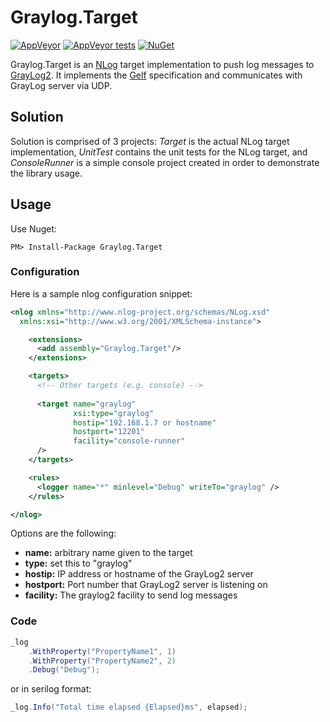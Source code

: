 # Graylog.Target
[![AppVeyor](https://img.shields.io/appveyor/ci/skurdiukov/graylog-target/master.svg)](https://ci.appveyor.com/project/skurdiukov/graylog-target) [![AppVeyor tests](https://img.shields.io/appveyor/tests/skurdiukov/graylog-target/master.svg)](https://ci.appveyor.com/project/skurdiukov/graylog-target) [![NuGet](https://img.shields.io/nuget/v/Graylog.Target.svg)](https://www.nuget.org/packages/Graylog.Target/)

Graylog.Target is an [NLog] target implementation to push log messages to [GrayLog2]. It implements the [Gelf] specification and communicates with GrayLog server via UDP.

## Solution
Solution is comprised of 3 projects: *Target* is the actual NLog target implementation, *UnitTest* contains the unit tests for the NLog target, and *ConsoleRunner* is a simple console project created in order to demonstrate the library usage.
## Usage
Use Nuget:
```
PM> Install-Package Graylog.Target
```
### Configuration
Here is a sample nlog configuration snippet:
```xml
<nlog xmlns="http://www.nlog-project.org/schemas/NLog.xsd"
  xmlns:xsi="http://www.w3.org/2001/XMLSchema-instance">

	<extensions>
	  <add assembly="Graylog.Target"/>
	</extensions>

	<targets>
	  <!-- Other targets (e.g. console) -->
    
	  <target name="graylog" 
			  xsi:type="graylog" 
			  hostip="192.168.1.7 or hostname" 
			  hostport="12201" 
			  facility="console-runner"
	  />
	</targets>

	<rules>
	  <logger name="*" minlevel="Debug" writeTo="graylog" />
	</rules>

</nlog>
```

Options are the following:
* __name:__ arbitrary name given to the target
* __type:__ set this to "graylog"
* __hostip:__ IP address or hostname of the GrayLog2 server
* __hostport:__ Port number that GrayLog2 server is listening on
* __facility:__ The graylog2 facility to send log messages

### Code
```c#
_log
    .WithProperty("PropertyName1", 1)
    .WithProperty("PropertyName2", 2)
    .Debug("Debug");
```
or in serilog format:
```c#
_log.Info("Total time elapsed {Elapsed}ms", elapsed);
```

[NLog]: http://nlog-project.org/
[GrayLog2]: https://www.graylog.org/
[Gelf]: http://docs.graylog.org/en/stable/pages/gelf.html
